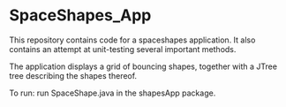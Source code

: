 # SpaceShapes_App

This repository contains code for a spaceshapes application. It also contains an attempt at unit-testing several important methods.

The application displays a grid of bouncing shapes, together with a JTree tree describing the shapes thereof.

To run: run SpaceShape.java in the shapesApp package.

